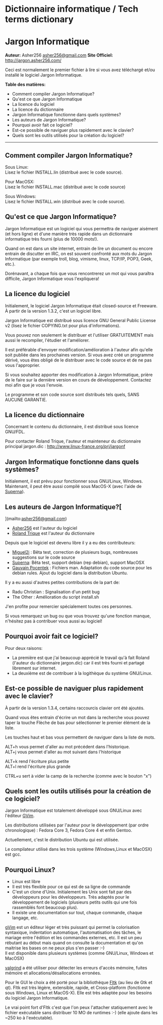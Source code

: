 # Dictionnaire informatique / Tech terms dictionary
# Jargon Informatique  

**Auteur:** Asher256  <asher256@gmail.com>
**Site Officiel:** http://jargon.asher256.com/
  
Ceci est normalement le premier fichier à lire si vous avez téléchargé et/ou
installé le logiciel Jargon Informatique.

**Table des matières:**
  * Comment compiler Jargon Informatique?  
  * Qu'est ce que Jargon Informatique
  * La licence du logiciel
  * La licence du dictionnaire
  * Jargon Informatique fonctionne dans quels systèmes?
  * Les auteurs de Jargon Informatique?
  * Pourquoi avoir fait ce logiciel?
  * Est-ce possible de naviguer plus rapidement avec le clavier?
  * Quels sont les outils utilisés pour la création du logiciel?
---  

## Comment compiler Jargon Informatique?  
Sous Linux:  
Lisez le fichier INSTALL.lin (distribué avec le code source).  
  
Pour MacOSX:  
Lisez le fichier INSTALL.mac (distribué avec le code source)  
  
Sous Windows:  
Lisez le fichier INSTALL.win (distribué avec le code source).  
  
## Qu'est ce que Jargon Informatique?  
Jargon Informatique est un logiciel qui vous permettra de naviguer aisément
(et hors ligne) et d'une manière très rapide dans un dictionnaire informatique
très fourni (plus de 10000 mots!).  
  
Quand on est dans un site internet, entrain de lire un document ou encore
entrain de discutter en IRC, on est souvent confronté aux mots du Jargon
Informatique (par exemple troll, blog, vimisme, linux, TCP/IP, POP3, Geek,
etc.).  
  
Dorénavant, a chaque fois que vous rencontrerez un mot qui vous paraîtra
difficile, Jargon Informatique vous l'expliquera!  

## La licence du logiciel  
Initialement, le logiciel Jargon Informatique était closed-source et Freeware.
À partir de la version 1.3.2, c'est un logiciel libre.

Jargon Informatique est distribué sous licence GNU General Public License v2
(lisez le fichier COPYING.txt pour plus d'informations).

Vous pouvez non seulement le distribuer et l'utiliser GRATUITEMENT mais aussi
le recompiler, l'étudier et l'améliorer.

Il est préférable d'envoyer modification/amélioration à l'auteur afin qu'elle
soit publiée dans les prochaines version. Si vous avez créé un programme
dérivé, vous êtes obligé de le distribuer avec le code source et de ne pas
vous l'approprier.

Si vous souhaitez apporter des modification à Jargon Informatique, prière de
le faire sur la dernière version en cours de développement. Contactez moi afin
que je vous l'envoie.

Le programme et son code source sont distribués tels quels, SANS AUCUNE
GARANTIE.

## La licence du dictionnaire  
Concernant le contenu du dictionnaire, il est distribué sous licence GNU/FDL.  

Pour contacter Roland Trique, l'auteur et mainteneur du dictionnaire principal
jargon.dic : <http://www.linux-france.org/prj/jargonf>

[](http://www.linux-france.org/prj/jargonf)

## Jargon Informatique fonctionne dans quels systèmes?  
Initialement, il est prévu pour fonctionner sous GNU/Linux, Windows.
Maintenant, il peut être aussi compilé sous MacOS-X (avec l'aide de
[Superna](mailto:superna@na-prod.com)).

## Les auteurs de Jargon Informatique?[  
](mailto:asher256@gmail.com)

  * [ Asher256](mailto:asher256@gmail.com) est l'auteur du logiciel
  * [Roland Trique](http://www.linux-france.org/prj/jargonf/general/formmail.php?dest1=rtrique&dest2=linux-france.org&url=index) est l'auteur du dictionnaire  

Depuis que le logiciel est devenu libre il y a eu des contributeurs:

  * [Miguel2i](mailto:miguel2i@free.fr) : Bêta test, correction de plusieurs bugs, nombreuses suggestions sur le code source
  * [Superna](mailto:superna@na-prod.com): Bêta test, support debian (rep debian), support MacOSX
  * [Gauvain Pocentek](mailto:gauvainpocentek@yahoo.fr) : Fichiers man. Adaptation du code source pour les debian rules. Ajout du logiciel dans la distribution Ubuntu.  

Il y a eu aussi d'autres petites contributions de la part de:

  * Radu Christian : Signalisation d'un petit bug
  * The Other : Amélioration du script install.sh

J'en profite pour remercier spécialement toutes ces personnes.

Si vous remarquez un bug ou que vous trouvez qu'une fonction manque, n'hésitez
pas à contribuer vous aussi au logiciel!

[](http://www.linux-france.org/prj/jargonf)

## Pourquoi avoir fait ce logiciel?

Pour deux raisons:  

  * La première est que j'ai beaucoup apprécié le travail qu'à fait Roland (l'auteur du dictionnaire jargon.dic) car il est très fourni et partagé librement sur internet.
  * La deuxième est de contribuer à la logithèque du système GNU/Linux.

## Est-ce possible de naviguer plus rapidement avec le clavier?

À partir de la version 1.3.4, certains raccourcis clavier ont été ajoutés.  
  
Quand vous êtes entrain d'écrire un mot dans la recherche vous pouvez taper la
touche Flèche de bas pour sélectionner le premier élément de la liste.  
  
Les touches haut et bas vous permettent de naviguer dans la liste de mots.  
  
ALT+h vous permet d'aller au mot précédent dans l'historique.  
ALT+j vous permet d'aller au mot suivant dans l'historique  
  
ALT+k rend l'écriture plus petite  
ALT+l rend l'écriture plus grande  
  
CTRL+u sert à vider la camp de la recherche (comme avec le bouton "x")

## Quels sont les outils utilisés pour la création de ce logiciel?

Jargon Informatique est totalement développé sous GNU/Linux avec l'éditeur
[GVim](http://www.vim.org/).  
  
Les distributions utilisées par l'auteur pour le développement (par ordre
chronologique) : Fedora Core 3, Fedora Core 4 et enfin Gentoo.  
  
Actuellement, c'est le distribution Ubuntu qui est utilisée.  
  
Le compilateur utilisé dans les trois système (Windows,Linux et MacOSX) est
gcc.  
  
## Pourquoi Linux?  

  * Linux est libre
  * Il est très flexible pour ce qui est de sa ligne de commande
  * C'est un clone d'Unix. Initialement les Unix sont fait par des développeurs pour les développeurs. Très adaptés pour le développement de logiciels (plusieurs petits outils qui une fois rassemblés font beaucoup plus). 
  * Il existe une documentation sur tout, chaque commande, chaque langage, etc. 

[gVim](http://www.vim.org/) est un éditeur léger et très puissant qui permet
la colorisation syntaxique, indentation automatique, l'automatisation des
tâches, le mariage entre l'édition et les commandes externes, etc. Il est un
peu rébutant au début mais quand on consulte la documentation et qu'on
maitrise les bases on ne peux plus s'en passer :-)  
Il est disponible dans plusieurs systèmes (comme GNU/Linux, Windows et MacOSX)

[valgrind](http://valgrind.kde.org/) a été utiliser pour détecter les erreurs
d'accès mémoire, fuites mémoire et allocations/désallocations erronées.

Pour le GUI le choix a été porté pour la bibliothèque
[Fltk](http://www.fltk.org/) (au lieu de Gtk et qt). Fltk est très légère,
extensible, rapide, et Cross-platform (fonctionne sous Windows, Linux et
MacOS-X). Elle est très adaptée pour les besoins du logiciel Jargon
Informatique.

Le vrai point fort d'Fltk c'est que l'on peux l'attacher statiquement avec le
fichier exécutable sans distribuer 10 MO de runtimes :-) (elle ajoute dans les
~250 ko à l'exécutable).
